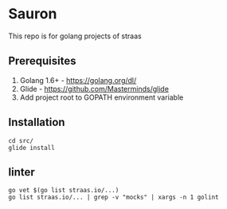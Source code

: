 # Sauron
This repo is for golang projects of straas 

## Prerequisites
1. Golang 1.6+ - https://golang.org/dl/
2. Glide - https://github.com/Masterminds/glide
3. Add project root to GOPATH environment variable

## Installation
```
cd src/
glide install

```

## linter
```
go vet $(go list straas.io/...)
go list straas.io/... | grep -v "mocks" | xargs -n 1 golint
```
